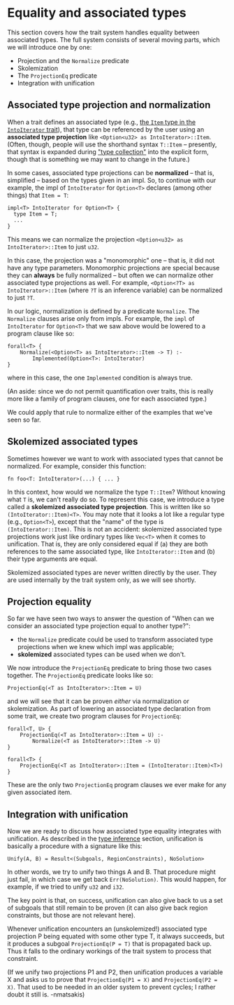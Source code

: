 # Equality and associated types

This section covers how the trait system handles equality between
associated types. The full system consists of several moving parts,
which we will introduce one by one:

- Projection and the `Normalize` predicate
- Skolemization
- The `ProjectionEq` predicate
- Integration with unification

## Associated type projection and normalization

When a trait defines an associated type (e.g.,
[the `Item` type in the `IntoIterator` trait][intoiter-item]), that
type can be referenced by the user using an **associated type
projection** like `<Option<u32> as IntoIterator>::Item`. (Often,
though, people will use the shorthand syntax `T::Item` – presently,
that syntax is expanded during
["type collection"](../type-checking.html) into the explicit form,
though that is something we may want to change in the future.)

[intoiter-item]: https://doc.rust-lang.org/nightly/core/iter/trait.IntoIterator.html#associatedtype.Item

<a name="normalize"></a>

In some cases, associated type projections can be **normalized** –
that is, simplified – based on the types given in an impl. So, to
continue with our example, the impl of `IntoIterator` for `Option<T>`
declares (among other things) that `Item = T`:

```rust,ignore
impl<T> IntoIterator for Option<T> {
  type Item = T;
  ...
}
```

This means we can normalize the projection `<Option<u32> as
IntoIterator>::Item` to just `u32`.

In this case, the projection was a "monomorphic" one – that is, it
did not have any type parameters.  Monomorphic projections are special
because they can **always** be fully normalized – but often we can
normalize other associated type projections as well. For example,
`<Option<?T> as IntoIterator>::Item` (where `?T` is an inference
variable) can be normalized to just `?T`.

In our logic, normalization is defined by a predicate
`Normalize`. The `Normalize` clauses arise only from
impls. For example, the `impl` of `IntoIterator` for `Option<T>` that
we saw above would be lowered to a program clause like so:

```text
forall<T> {
    Normalize(<Option<T> as IntoIterator>::Item -> T) :-
        Implemented(Option<T>: IntoIterator)
}
```

where in this case, the one `Implemented` condition is always true.

(An aside: since we do not permit quantification over traits, this is
really more like a family of program clauses, one for each associated
type.)

We could apply that rule to normalize either of the examples that
we've seen so far.

## Skolemized associated types

Sometimes however we want to work with associated types that cannot be
normalized. For example, consider this function:

```rust,ignore
fn foo<T: IntoIterator>(...) { ... }
```

In this context, how would we normalize the type `T::Item`? Without
knowing what `T` is, we can't really do so. To represent this case, we
introduce a type called a **skolemized associated type
projection**. This is written like so `(IntoIterator::Item)<T>`. You
may note that it looks a lot like a regular type (e.g., `Option<T>`),
except that the "name" of the type is `(IntoIterator::Item)`. This is
not an accident: skolemized associated type projections work just like
ordinary types like `Vec<T>` when it comes to unification. That is,
they are only considered equal if (a) they are both references to the
same associated type, like `IntoIterator::Item` and (b) their type
arguments are equal.

Skolemized associated types are never written directly by the user.
They are used internally by the trait system only, as we will see
shortly.

## Projection equality

So far we have seen two ways to answer the question of "When can we
consider an associated type projection equal to another type?":

- the `Normalize` predicate could be used to transform associated type
  projections when we knew which impl was applicable;
- **skolemized** associated types can be used when we don't.

We now introduce the `ProjectionEq` predicate to bring those two cases
together. The `ProjectionEq` predicate looks like so:

```text
ProjectionEq(<T as IntoIterator>::Item = U)
```

and we will see that it can be proven *either* via normalization or
skolemization. As part of lowering an associated type declaration from
some trait, we create two program clauses for `ProjectionEq`:

```text
forall<T, U> {
    ProjectionEq(<T as IntoIterator>::Item = U) :-
        Normalize(<T as IntoIterator>::Item -> U)
}

forall<T> {
    ProjectionEq(<T as IntoIterator>::Item = (IntoIterator::Item)<T>)
}
```

These are the only two `ProjectionEq` program clauses we ever make for
any given associated item.

## Integration with unification

Now we are ready to discuss how associated type equality integrates
with unification. As described in the
[type inference](../type-inference.html) section, unification is
basically a procedure with a signature like this:

```text
Unify(A, B) = Result<(Subgoals, RegionConstraints), NoSolution>
```

In other words, we try to unify two things A and B. That procedure
might just fail, in which case we get back `Err(NoSolution)`. This
would happen, for example, if we tried to unify `u32` and `i32`.

The key point is that, on success, unification can also give back to
us a set of subgoals that still remain to be proven (it can also give
back region constraints, but those are not relevant here).

Whenever unification encounters an (unskolemized!) associated type
projection P being equated with some other type T, it always succeeds,
but it produces a subgoal `ProjectionEq(P = T)` that is propagated
back up. Thus it falls to the ordinary workings of the trait system
to process that constraint.

(If we unify two projections P1 and P2, then unification produces a
variable X and asks us to prove that `ProjectionEq(P1 = X)` and
`ProjectionEq(P2 = X)`. That used to be needed in an older system to
prevent cycles; I rather doubt it still is. -nmatsakis)
